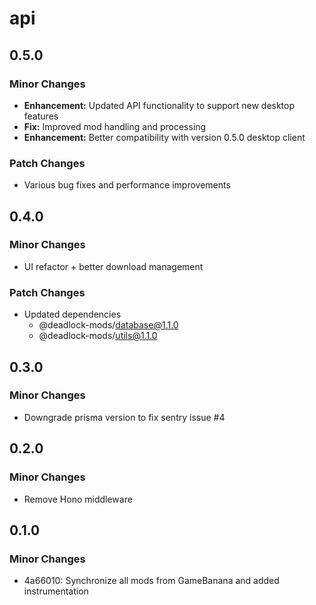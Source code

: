 # api

## 0.5.0

### Minor Changes

- **Enhancement:** Updated API functionality to support new desktop features
- **Fix:** Improved mod handling and processing
- **Enhancement:** Better compatibility with version 0.5.0 desktop client

### Patch Changes

- Various bug fixes and performance improvements

## 0.4.0

### Minor Changes

- UI refactor + better download management

### Patch Changes

- Updated dependencies
  - @deadlock-mods/database@1.1.0
  - @deadlock-mods/utils@1.1.0

## 0.3.0

### Minor Changes

- Downgrade prisma version to fix sentry issue #4

## 0.2.0

### Minor Changes

- Remove Hono middleware

## 0.1.0

### Minor Changes

- 4a66010: Synchronize all mods from GameBanana and added instrumentation
